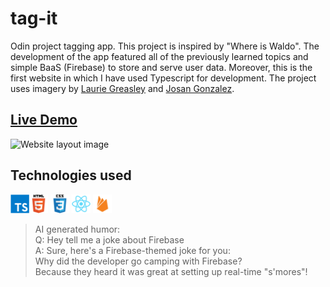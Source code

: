 # tag-it

Odin project tagging app. This project is inspired by "Where is Waldo". The development of the app featured all of the previously learned topics and simple BaaS (Firebase) to store and serve user data. Moreover, this is the first website in which I have used Typescript for development. The project uses imagery by [Laurie Greasley](https://nexusroku.tumblr.com/) and [Josan Gonzalez](https://www.instagram.com/deathburger/).

## [Live Demo](https://confucii.github.io/tag-it/)

![Website layout image](https://raw.githubusercontent.com/Confucii/confucii/main/images/tag-it.gif)

## Technologies used

<img src="https://raw.githubusercontent.com/devicons/devicon/1119b9f84c0290e0f0b38982099a2bd027a48bf1/icons/typescript/typescript-plain.svg" alt="typescript" width="30" height="30"/><img src="https://raw.githubusercontent.com/devicons/devicon/master/icons/html5/html5-original-wordmark.svg" alt="html5" width="30" height="30"/> <img src="https://raw.githubusercontent.com/devicons/devicon/master/icons/css3/css3-original-wordmark.svg" alt="css3" width="30" height="30"/> <img src="https://raw.githubusercontent.com/devicons/devicon/1119b9f84c0290e0f0b38982099a2bd027a48bf1/icons/react/react-original.svg" alt="react" width="30" height="30"/> <img src="https://raw.githubusercontent.com/devicons/devicon/1119b9f84c0290e0f0b38982099a2bd027a48bf1/icons/firebase/firebase-plain.svg" alt="react" width="30">

> AI generated humor: <br>
> Q: Hey tell me a joke about Firebase <br>
> A: Sure, here's a Firebase-themed joke for you: <br>
> Why did the developer go camping with Firebase? <br>
> Because they heard it was great at setting up real-time "s'mores"!
